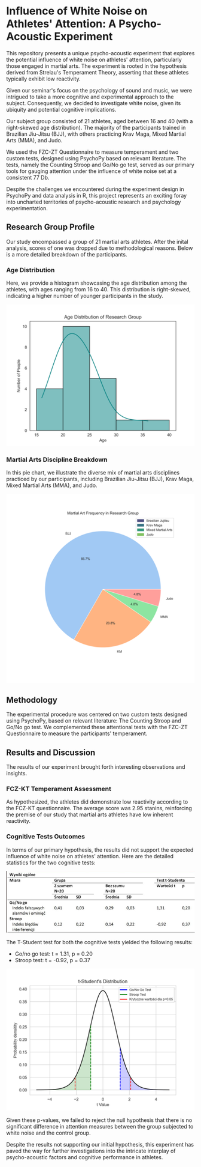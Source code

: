 # Influence of White Noise on Athletes' Attention: A Psycho-Acoustic Experiment

This repository presents a unique psycho-acoustic experiment that explores the potential influence of white noise on athletes' attention, particularly those engaged in martial arts. The experiment is rooted in the hypothesis derived from Strelau's Temperament Theory, asserting that these athletes typically exhibit low reactivity.

Given our seminar's focus on the psychology of sound and music, we were intrigued to take a more cognitive and experimental approach to the subject. Consequently, we decided to investigate white noise, given its ubiquity and potential cognitive implications.

Our subject group consisted of 21 athletes, aged between 16 and 40 (with a right-skewed age distribution). The majority of the participants trained in Brazilian Jiu-Jitsu (BJJ), with others practicing Krav Maga, Mixed Martial Arts (MMA), and Judo.

We used the FZC-ZT Questionnaire to measure temperament and two custom tests, designed using PsychoPy based on relevant literature. The tests, namely the Counting Stroop and Go/No go test, served as our primary tools for gauging attention under the influence of white noise set at a consistent 77 Db.

Despite the challenges we encountered during the experiment design in PsychoPy and data analysis in R, this project represents an exciting foray into uncharted territories of psycho-acoustic research and psychology experimentation.

## Research Group Profile

Our study encompassed a group of 21 martial arts athletes. After the inital analysis, scores of one was dropped due to methodological reasons. Below is a more detailed breakdown of the participants.

### Age Distribution

Here, we provide a histogram showcasing the age distribution among the athletes, with ages ranging from 16 to 40. This distribution is right-skewed, indicating a higher number of younger participants in the study.

![Age Distribution Graph](./assets/age_distribution_graph.png)

### Martial Arts Discipline Breakdown

In this pie chart, we illustrate the diverse mix of martial arts disciplines practiced by our participants, including Brazilian Jiu-Jitsu (BJJ), Krav Maga, Mixed Martial Arts (MMA), and Judo.

![Martial Arts Discipline Breakdown Graph](./assets/discipline_breakdown_graph.png)

## Methodology

The experimental procedure was centered on two custom tests designed using PsychoPy, based on relevant literature: The Counting Stroop and Go/No go test. We complemented these attentional tests with the FZC-ZT Questionnaire to measure the participants' temperament.

## Results and Discussion

The results of our experiment brought forth interesting observations and insights.

### FCZ-KT Temperament Assessment

As hypothesized, the athletes did demonstrate low reactivity according to the FCZ-KT questionnaire. The average score was 2.95 stanins, reinforcing the premise of our study that martial arts athletes have low inherent reactivity.

### Cognitive Tests Outcomes

In terms of our primary hypothesis, the results did not support the expected influence of white noise on athletes' attention. Here are the detailed statistics for the two cognitive tests:

![Cognitive Tests Outcomes Table](./assets/cognitive_tests_outcomes_table.png)

The T-Student test for both the cognitive tests yielded the following results:

- Go/no go test: t = 1.31, p = 0.20
- Stroop test: t = -0.92, p = 0.37

![T-Student's Distribution](./assets/t_scores_critical_values.png)

Given these p-values, we failed to reject the null hypothesis that there is no significant difference in attention measures between the group subjected to white noise and the control group.

Despite the results not supporting our initial hypothesis, this experiment has paved the way for further investigations into the intricate interplay of psycho-acoustic factors and cognitive performance in athletes.

